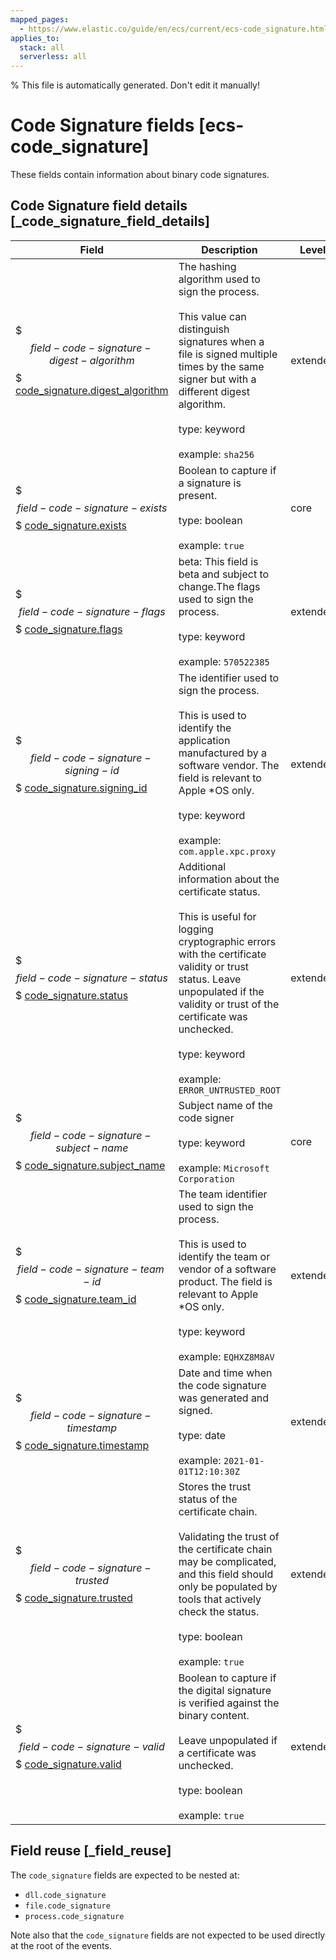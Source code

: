 ```yaml
---
mapped_pages:
  - https://www.elastic.co/guide/en/ecs/current/ecs-code_signature.html
applies_to:
  stack: all
  serverless: all
---
```

% This file is automatically generated. Don't edit it manually!

# Code Signature fields [ecs-code_signature]

These fields contain information about binary code signatures.

## Code Signature field details [_code_signature_field_details]

| Field | Description | Level |
| --- | --- | --- |
| $$$field-code-signature-digest-algorithm$$$ [code_signature.digest_algorithm](#field-code-signature-digest-algorithm) | The hashing algorithm used to sign the process.<br><br>This value can distinguish signatures when a file is signed multiple times by the same signer but with a different digest algorithm.<br><br>type: keyword<br><br>example: `sha256`<br> | extended |
| $$$field-code-signature-exists$$$ [code_signature.exists](#field-code-signature-exists) | Boolean to capture if a signature is present.<br><br>type: boolean<br><br>example: `true`<br> | core |
| $$$field-code-signature-flags$$$ [code_signature.flags](#field-code-signature-flags) | beta: This field is beta and subject to change.The flags used to sign the process.<br><br>type: keyword<br><br>example: `570522385`<br> | extended |
| $$$field-code-signature-signing-id$$$ [code_signature.signing_id](#field-code-signature-signing-id) | The identifier used to sign the process.<br><br>This is used to identify the application manufactured by a software vendor. The field is relevant to Apple *OS only.<br><br>type: keyword<br><br>example: `com.apple.xpc.proxy`<br> | extended |
| $$$field-code-signature-status$$$ [code_signature.status](#field-code-signature-status) | Additional information about the certificate status.<br><br>This is useful for logging cryptographic errors with the certificate validity or trust status. Leave unpopulated if the validity or trust of the certificate was unchecked.<br><br>type: keyword<br><br>example: `ERROR_UNTRUSTED_ROOT`<br> | extended |
| $$$field-code-signature-subject-name$$$ [code_signature.subject_name](#field-code-signature-subject-name) | Subject name of the code signer<br><br>type: keyword<br><br>example: `Microsoft Corporation`<br> | core |
| $$$field-code-signature-team-id$$$ [code_signature.team_id](#field-code-signature-team-id) | The team identifier used to sign the process.<br><br>This is used to identify the team or vendor of a software product. The field is relevant to Apple *OS only.<br><br>type: keyword<br><br>example: `EQHXZ8M8AV`<br> | extended |
| $$$field-code-signature-timestamp$$$ [code_signature.timestamp](#field-code-signature-timestamp) | Date and time when the code signature was generated and signed.<br><br>type: date<br><br>example: `2021-01-01T12:10:30Z`<br> | extended |
| $$$field-code-signature-trusted$$$ [code_signature.trusted](#field-code-signature-trusted) | Stores the trust status of the certificate chain.<br><br>Validating the trust of the certificate chain may be complicated, and this field should only be populated by tools that actively check the status.<br><br>type: boolean<br><br>example: `true`<br> | extended |
| $$$field-code-signature-valid$$$ [code_signature.valid](#field-code-signature-valid) | Boolean to capture if the digital signature is verified against the binary content.<br><br>Leave unpopulated if a certificate was unchecked.<br><br>type: boolean<br><br>example: `true`<br> | extended |

## Field reuse [_field_reuse]

The `code_signature` fields are expected to be nested at:

* `dll.code_signature`
* `file.code_signature`
* `process.code_signature`

Note also that the `code_signature` fields are not expected to be used directly at the root of the events.
